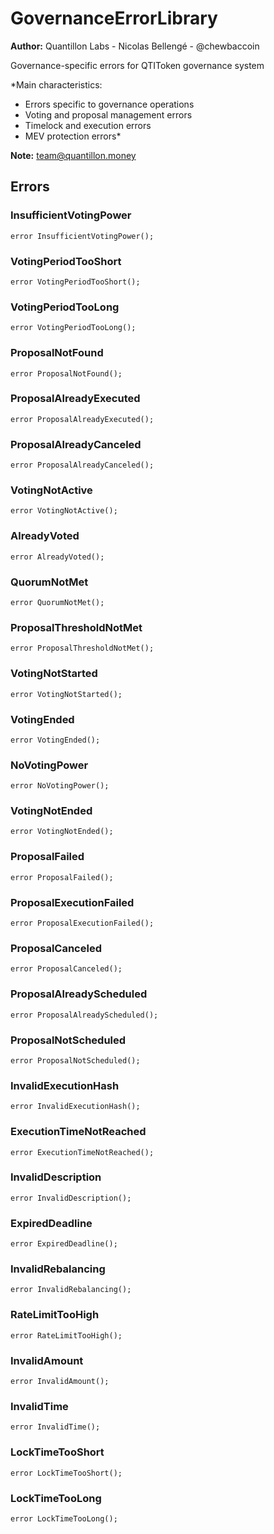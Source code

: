 # GovernanceErrorLibrary
**Author:**
Quantillon Labs - Nicolas Bellengé - @chewbaccoin

Governance-specific errors for QTIToken governance system

*Main characteristics:
- Errors specific to governance operations
- Voting and proposal management errors
- Timelock and execution errors
- MEV protection errors*

**Note:**
team@quantillon.money


## Errors
### InsufficientVotingPower

```solidity
error InsufficientVotingPower();
```

### VotingPeriodTooShort

```solidity
error VotingPeriodTooShort();
```

### VotingPeriodTooLong

```solidity
error VotingPeriodTooLong();
```

### ProposalNotFound

```solidity
error ProposalNotFound();
```

### ProposalAlreadyExecuted

```solidity
error ProposalAlreadyExecuted();
```

### ProposalAlreadyCanceled

```solidity
error ProposalAlreadyCanceled();
```

### VotingNotActive

```solidity
error VotingNotActive();
```

### AlreadyVoted

```solidity
error AlreadyVoted();
```

### QuorumNotMet

```solidity
error QuorumNotMet();
```

### ProposalThresholdNotMet

```solidity
error ProposalThresholdNotMet();
```

### VotingNotStarted

```solidity
error VotingNotStarted();
```

### VotingEnded

```solidity
error VotingEnded();
```

### NoVotingPower

```solidity
error NoVotingPower();
```

### VotingNotEnded

```solidity
error VotingNotEnded();
```

### ProposalFailed

```solidity
error ProposalFailed();
```

### ProposalExecutionFailed

```solidity
error ProposalExecutionFailed();
```

### ProposalCanceled

```solidity
error ProposalCanceled();
```

### ProposalAlreadyScheduled

```solidity
error ProposalAlreadyScheduled();
```

### ProposalNotScheduled

```solidity
error ProposalNotScheduled();
```

### InvalidExecutionHash

```solidity
error InvalidExecutionHash();
```

### ExecutionTimeNotReached

```solidity
error ExecutionTimeNotReached();
```

### InvalidDescription

```solidity
error InvalidDescription();
```

### ExpiredDeadline

```solidity
error ExpiredDeadline();
```

### InvalidRebalancing

```solidity
error InvalidRebalancing();
```

### RateLimitTooHigh

```solidity
error RateLimitTooHigh();
```

### InvalidAmount

```solidity
error InvalidAmount();
```

### InvalidTime

```solidity
error InvalidTime();
```

### LockTimeTooShort

```solidity
error LockTimeTooShort();
```

### LockTimeTooLong

```solidity
error LockTimeTooLong();
```

